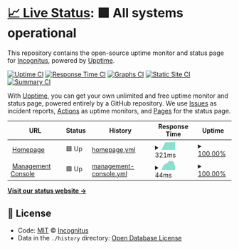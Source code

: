 # [📈 Live Status](https://status.incognitus.io): <!--live status--> **🟩 All systems operational**

This repository contains the open-source uptime monitor and status page for [Incognitus](https://incognitus.io), powered by [Upptime](https://github.com/upptime/upptime).

[![Uptime CI](https://github.com/Incognitus-Io/status/workflows/Uptime%20CI/badge.svg)](https://github.com/Incognitus-Io/status/actions?query=workflow%3A%22Uptime+CI%22)
[![Response Time CI](https://github.com/Incognitus-Io/status/workflows/Response%20Time%20CI/badge.svg)](https://github.com/Incognitus-Io/status/actions?query=workflow%3A%22Response+Time+CI%22)
[![Graphs CI](https://github.com/Incognitus-Io/status/workflows/Graphs%20CI/badge.svg)](https://github.com/Incognitus-Io/status/actions?query=workflow%3A%22Graphs+CI%22)
[![Static Site CI](https://github.com/Incognitus-Io/status/workflows/Static%20Site%20CI/badge.svg)](https://github.com/Incognitus-Io/status/actions?query=workflow%3A%22Static+Site+CI%22)
[![Summary CI](https://github.com/Incognitus-Io/status/workflows/Summary%20CI/badge.svg)](https://github.com/Incognitus-Io/status/actions?query=workflow%3A%22Summary+CI%22)

With [Upptime](https://upptime.js.org), you can get your own unlimited and free uptime monitor and status page, powered entirely by a GitHub repository. We use [Issues](https://github.com/Incognitus-Io/status/issues) as incident reports, [Actions](https://github.com/Incognitus-Io/status/actions) as uptime monitors, and [Pages](https://status.incognitus.io) for the status page.

<!--start: status pages-->
<!-- This summary is generated by Upptime (https://github.com/upptime/upptime) -->
<!-- Do not edit this manually, your changes will be overwritten -->
<!-- prettier-ignore -->
| URL | Status | History | Response Time | Uptime |
| --- | ------ | ------- | ------------- | ------ |
| <img alt="" src="https://icons.duckduckgo.com/ip3/incognitus.io.ico" height="13"> [Homepage](https://incognitus.io) | 🟩 Up | [homepage.yml](https://github.com/Incognitus-Io/status/commits/HEAD/history/homepage.yml) | <details><summary><img alt="Response time graph" src="./graphs/homepage/response-time-week.png" height="20"> 321ms</summary><br><a href="https://status.incognitus.io/history/homepage"><img alt="Response time 271" src="https://img.shields.io/endpoint?url=https%3A%2F%2Fraw.githubusercontent.com%2FIncognitus-Io%2Fstatus%2FHEAD%2Fapi%2Fhomepage%2Fresponse-time.json"></a><br><a href="https://status.incognitus.io/history/homepage"><img alt="24-hour response time 381" src="https://img.shields.io/endpoint?url=https%3A%2F%2Fraw.githubusercontent.com%2FIncognitus-Io%2Fstatus%2FHEAD%2Fapi%2Fhomepage%2Fresponse-time-day.json"></a><br><a href="https://status.incognitus.io/history/homepage"><img alt="7-day response time 321" src="https://img.shields.io/endpoint?url=https%3A%2F%2Fraw.githubusercontent.com%2FIncognitus-Io%2Fstatus%2FHEAD%2Fapi%2Fhomepage%2Fresponse-time-week.json"></a><br><a href="https://status.incognitus.io/history/homepage"><img alt="30-day response time 335" src="https://img.shields.io/endpoint?url=https%3A%2F%2Fraw.githubusercontent.com%2FIncognitus-Io%2Fstatus%2FHEAD%2Fapi%2Fhomepage%2Fresponse-time-month.json"></a><br><a href="https://status.incognitus.io/history/homepage"><img alt="1-year response time 297" src="https://img.shields.io/endpoint?url=https%3A%2F%2Fraw.githubusercontent.com%2FIncognitus-Io%2Fstatus%2FHEAD%2Fapi%2Fhomepage%2Fresponse-time-year.json"></a></details> | <details><summary><a href="https://status.incognitus.io/history/homepage">100.00%</a></summary><a href="https://status.incognitus.io/history/homepage"><img alt="All-time uptime 99.62%" src="https://img.shields.io/endpoint?url=https%3A%2F%2Fraw.githubusercontent.com%2FIncognitus-Io%2Fstatus%2FHEAD%2Fapi%2Fhomepage%2Fuptime.json"></a><br><a href="https://status.incognitus.io/history/homepage"><img alt="24-hour uptime 100.00%" src="https://img.shields.io/endpoint?url=https%3A%2F%2Fraw.githubusercontent.com%2FIncognitus-Io%2Fstatus%2FHEAD%2Fapi%2Fhomepage%2Fuptime-day.json"></a><br><a href="https://status.incognitus.io/history/homepage"><img alt="7-day uptime 100.00%" src="https://img.shields.io/endpoint?url=https%3A%2F%2Fraw.githubusercontent.com%2FIncognitus-Io%2Fstatus%2FHEAD%2Fapi%2Fhomepage%2Fuptime-week.json"></a><br><a href="https://status.incognitus.io/history/homepage"><img alt="30-day uptime 100.00%" src="https://img.shields.io/endpoint?url=https%3A%2F%2Fraw.githubusercontent.com%2FIncognitus-Io%2Fstatus%2FHEAD%2Fapi%2Fhomepage%2Fuptime-month.json"></a><br><a href="https://status.incognitus.io/history/homepage"><img alt="1-year uptime 100.00%" src="https://img.shields.io/endpoint?url=https%3A%2F%2Fraw.githubusercontent.com%2FIncognitus-Io%2Fstatus%2FHEAD%2Fapi%2Fhomepage%2Fuptime-year.json"></a></details>
| <img alt="" src="https://icons.duckduckgo.com/ip3/incognitus.io.ico" height="13"> [Management Console](https://incognitus.io/manage) | 🟩 Up | [management-console.yml](https://github.com/Incognitus-Io/status/commits/HEAD/history/management-console.yml) | <details><summary><img alt="Response time graph" src="./graphs/management-console/response-time-week.png" height="20"> 44ms</summary><br><a href="https://status.incognitus.io/history/management-console"><img alt="Response time 35" src="https://img.shields.io/endpoint?url=https%3A%2F%2Fraw.githubusercontent.com%2FIncognitus-Io%2Fstatus%2FHEAD%2Fapi%2Fmanagement-console%2Fresponse-time.json"></a><br><a href="https://status.incognitus.io/history/management-console"><img alt="24-hour response time 19" src="https://img.shields.io/endpoint?url=https%3A%2F%2Fraw.githubusercontent.com%2FIncognitus-Io%2Fstatus%2FHEAD%2Fapi%2Fmanagement-console%2Fresponse-time-day.json"></a><br><a href="https://status.incognitus.io/history/management-console"><img alt="7-day response time 44" src="https://img.shields.io/endpoint?url=https%3A%2F%2Fraw.githubusercontent.com%2FIncognitus-Io%2Fstatus%2FHEAD%2Fapi%2Fmanagement-console%2Fresponse-time-week.json"></a><br><a href="https://status.incognitus.io/history/management-console"><img alt="30-day response time 40" src="https://img.shields.io/endpoint?url=https%3A%2F%2Fraw.githubusercontent.com%2FIncognitus-Io%2Fstatus%2FHEAD%2Fapi%2Fmanagement-console%2Fresponse-time-month.json"></a><br><a href="https://status.incognitus.io/history/management-console"><img alt="1-year response time 37" src="https://img.shields.io/endpoint?url=https%3A%2F%2Fraw.githubusercontent.com%2FIncognitus-Io%2Fstatus%2FHEAD%2Fapi%2Fmanagement-console%2Fresponse-time-year.json"></a></details> | <details><summary><a href="https://status.incognitus.io/history/management-console">100.00%</a></summary><a href="https://status.incognitus.io/history/management-console"><img alt="All-time uptime 99.62%" src="https://img.shields.io/endpoint?url=https%3A%2F%2Fraw.githubusercontent.com%2FIncognitus-Io%2Fstatus%2FHEAD%2Fapi%2Fmanagement-console%2Fuptime.json"></a><br><a href="https://status.incognitus.io/history/management-console"><img alt="24-hour uptime 100.00%" src="https://img.shields.io/endpoint?url=https%3A%2F%2Fraw.githubusercontent.com%2FIncognitus-Io%2Fstatus%2FHEAD%2Fapi%2Fmanagement-console%2Fuptime-day.json"></a><br><a href="https://status.incognitus.io/history/management-console"><img alt="7-day uptime 100.00%" src="https://img.shields.io/endpoint?url=https%3A%2F%2Fraw.githubusercontent.com%2FIncognitus-Io%2Fstatus%2FHEAD%2Fapi%2Fmanagement-console%2Fuptime-week.json"></a><br><a href="https://status.incognitus.io/history/management-console"><img alt="30-day uptime 100.00%" src="https://img.shields.io/endpoint?url=https%3A%2F%2Fraw.githubusercontent.com%2FIncognitus-Io%2Fstatus%2FHEAD%2Fapi%2Fmanagement-console%2Fuptime-month.json"></a><br><a href="https://status.incognitus.io/history/management-console"><img alt="1-year uptime 100.00%" src="https://img.shields.io/endpoint?url=https%3A%2F%2Fraw.githubusercontent.com%2FIncognitus-Io%2Fstatus%2FHEAD%2Fapi%2Fmanagement-console%2Fuptime-year.json"></a></details>

<!--end: status pages-->

[**Visit our status website →**](https://status.incognitus.io)

## 📄 License

- Code: [MIT](./LICENSE) © [Incognitus](https://incognitus.io)
- Data in the `./history` directory: [Open Database License](https://opendatacommons.org/licenses/odbl/1-0/)
